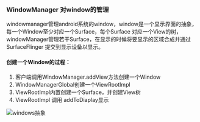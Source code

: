 ### WindowManager 对window的管理

windowmanager管理android系统的window，window是一个显示界面的抽象，每一个Window至少对应一个Surface，每个Surface 对应一个View的树，windowManager管理若干Surface，在显示的时候将要显示的区域合成并通过SurfaceFlinger 提交到显示设备以显示。

#### 创建一个Window的过程：
1. 客户端调用WindowManager.addView方法创建一个Window 
2. WindowManagerGlobal创建一个ViewRootImpl
3. ViewRootImpl内置创建一个Surface，并创建View树
4. ViewRootImpl 调用 addToDiaplay显示

![windows抽象](http://onefengma.com/blog/images/ink.png)
